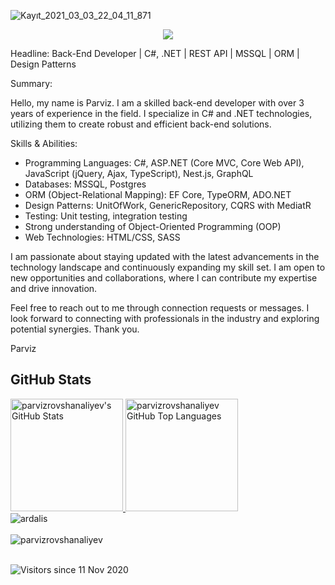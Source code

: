 ![Kayıt_2021_03_03_22_04_11_871](https://user-images.githubusercontent.com/44087592/109851337-00b3e080-7c6d-11eb-8c4e-db4f963d8eb6.gif)


<p align="center">
<!--     <a href="https://twitter.com/jasontaylordev"><img src="https://img.shields.io/badge/-Twitter-2D2B55?style=flat-square&logo=twitter&logoColor=white"/></a> -->
    <a href="https://linkedin.com/in/parviz-rovshan-aliyev"><img src="https://img.shields.io/badge/-LinkedIn-2D2B55?style=flat-square&logo=linkedin&logoColor=white"/></a>
<!--     <a href="https://www.youtube.com/c/jasontaylordev"><img src="https://img.shields.io/badge/-Youtube-2D2B55?style=flat-square&logo=Youtube&logoColor=white"/></a> -->
<!--     <a href="https://jasontaylor.dev"><img src="https://img.shields.io/badge/-Blog-2D2B55?style=flat-square&logo=RSS&logoColor=white"/></a> -->
</p>

Headline: Back-End Developer | C#, .NET | REST API | MSSQL | ORM | Design Patterns

Summary:

Hello, my name is Parviz. I am a skilled back-end developer with over 3 years of experience in the field. I specialize in C# and .NET technologies, utilizing them to create robust and efficient back-end solutions.

Skills & Abilities:

- Programming Languages: C#, ASP.NET (Core MVC, Core Web API), JavaScript (jQuery, Ajax, TypeScript), Nest.js, GraphQL
- Databases: MSSQL, Postgres
- ORM (Object-Relational Mapping): EF Core, TypeORM, ADO.NET
- Design Patterns: UnitOfWork, GenericRepository, CQRS with MediatR
- Testing: Unit testing, integration testing
- Strong understanding of Object-Oriented Programming (OOP)
- Web Technologies: HTML/CSS, SASS

I am passionate about staying updated with the latest advancements in the technology landscape and continuously expanding my skill set. I am open to new opportunities and collaborations, where I can contribute my expertise and drive innovation.

Feel free to reach out to me through connection requests or messages. I look forward to connecting with professionals in the industry and exploring potential synergies. Thank you.

Parviz

## GitHub Stats

<a href="https://github.com/parvizrovshanaliyev">
  <img height="180em" src="https://github-readme-stats.vercel.app/api?username=parvizrovshanaliyev&show_icons=true&theme=shades-of-purple&count_private=true" alt="parvizrovshanaliyev's GitHub Stats" />
  <img height="180em" src="https://github-readme-stats.vercel.app/api/top-langs/?username=parvizrovshanaliyev&theme=shades-of-purple&layout=compact" 
    alt="parvizrovshanaliyev GitHub Top Languages" />
</a>

<div>
  <img align="center" src="https://github-readme-stats.vercel.app/api?username=parvizrovshanaliyev&show_icons=true&theme=dark" alt="ardalis" />
<div/>
<br />
  
<div>
  <img align="center" src="https://github-readme-stats.vercel.app/api/top-langs/?username=parvizrovshanaliyev&layout=compact&hide=html&theme=dark" alt="parvizrovshanaliyev" />
<div/>
<br />

![Visitors since 11 Nov 2020](http://estruyf-github.azurewebsites.net/api/VisitorHit?user=parvizrovshanaliyev&repo=ardalis&countColor=%237B1E7A)


